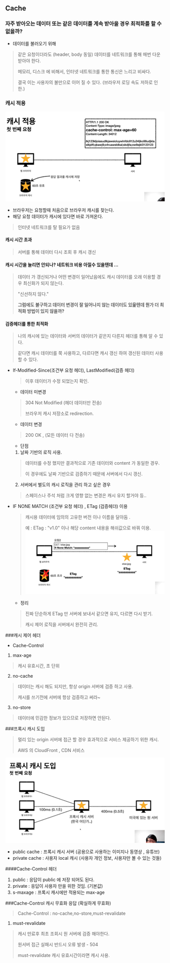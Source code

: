 ## Cache
### 자주 받아오는 데이터 또는 같은 데이터를 계속 받아올 경우 최적화를 할 수 없을까?
 - 데이터를 불러오기 위해
> 같은 요청이더라도 (header, body 동일) 데이터를 네트워크를 통해 매번 다운 받아야 한다. 
> 
> 메모리, 디스크 에 비해서, 인터넷 네트워크를 통한 통신은 느리고 비싸다.
> 
> 결국 이는 사용자의 불만으로 이어 질 수 있다. (브라우저 로딩 속도 저하로 인한.)

### 캐시 적용 
![](images/cacheFirstRequest.png)

 - 브라우저는 요청할때 처음으로 브라우저 캐시를 찾는다.
 - 해당 요청 데이터가 캐시에 있다면 바로 가져온다. 
>인터넷 네트워크를 탈 필요가 없음

#### 캐시 시간 초과
> 서버를 통해 데이터 다시 조회 후 캐시 갱신 

#### 캐시 시간을 늘리면 안되나? 네트워크 비용 아낄수 있을텐데 ...
> 데이터 가 갱신되거나 어떤 변경이 일어났음에도 캐시 데이터를 오래 이용할 경우 최신화가 되지 않는다.
> 
> "신선하지 않다."
> 
> **그럼에도 불구하고 데이터 변경이 잘 일어나지 않는 데이터도 있읉텐데 뭔가 더 최적화 방법이 있지 않을까?**

#### 검증헤더를 통한 최적화 
> 나의 캐시에 있는 데이터와 서버의 데이터가 같은지 다른지 헤더를 통해 알 수 있다.
> 
> 같다면 캐시 데이터를 쭉 사용하고, 다르다면 캐시 갱신 하여 갱신된 데이터 사용 할 수 있다.
>
 - If-Modified-Since(조건부 요청 헤더), LastModified(검증 헤더)
   > 이후 데이터가 수정 되었는지 확인.
   - 데이터 미변경
   > 304 Not Modified (헤더 데이터만 전송)
   > 
   > 브라우저 캐시 저장소로 redirection.
   - 데이터 변경 
   > 200 OK , (모든 데이터 다 전송)
   >
   - 단점 
   1. 날짜 기반의 로직 사용.
   > 데이터를 수정 했지만 결과적으로 기존 데이터와 content 가 동일한 경우.
   > 
   > 이 경우에도 날짜 기반으로 검증하기 때문에 서버에서 다시 갱신.
   2. 서버에서 별도의 캐시 로직을 관리 하고 싶은 경우
   > 스페이스나 주석 처럼 크게 영향 없는 변경은 캐시 유지 할거야 등..
   > 
 - IF NONE MATCH (조건부 요청 헤더) , ETag (검증헤더) 이용
   >캐시용 데이터에 임의의 고유한 버전 이나 이름을 달아둠 .
   > 
   > 예 : ETag : "v1.0" 이나 해당 content 내용을 해쉬값으로 바꿔 이용.
 ![](images/etag.png)
   - 정리
   > 진짜 단순하게 ETag 만 서버에 보내서 같으면 유지, 다르면 다시 받기.
   > 
   >캐시 제어 로직을 서버에서 완전히 관리.
 
###캐시 제어 헤더
- Cache-Control
1. max-age 
> 캐시 유효시간, 초 단위 
2. no-cache
> 데이터는 캐시 해도 되지만, 항상 origin 서버에 검증 하고 사용.
> 
> 캐시를 쓰기전에 서버에 항상 검증하고 써라~
3. no-store
> 데이터에 민감한 정보가 있으므로 저장하면 안된다.

###프록시 캐시 도입
> 멀리 있는 origin 서버에 접근 할 경우 효과적으로 서비스 제공하기 위한 캐시.
>
> AWS 의 CloudFront , CDN 서비스

![](images/proxyserver.png)

- public cache : 프록시 캐시 서버 (공용으로 사용하는 이미지나 동영상 , 유튜브)
- private cache : 사용자 local 캐시 (사용자 개인 정보, 사용자만 볼 수 있는 것들)

####Cache-Control 헤더
1. public : 응답이 public 에 저장 되어도 된다.
2. private : 응답이 사용자 만을 위한 것임. (기본값)
3. s-maxage : 프록시 캐시에만 적용되는 max-age

###Cache-Control 캐시 무효화 응답 (확실하게 무효화)
>Cache-Control : no-cache,no-store,must-revalidate

1. must-revalidate
>캐시 만료후 최초 조회시 원 서버에 검증 해야한다.
> 
> 원서버 접근 실패시 반드시 오류 발생 - 504
> 
> must-revalidate 캐시 유효시간이라면 캐시 사용.

